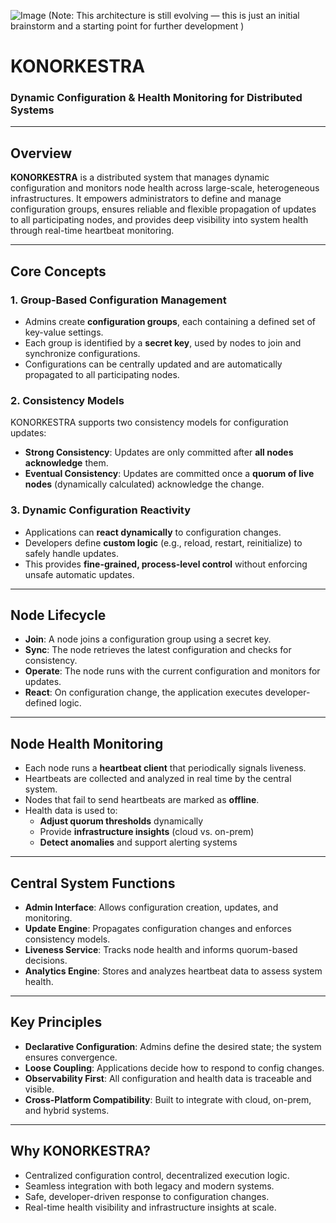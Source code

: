 ![Image](https://github.com/user-attachments/assets/a1e5e72b-1dbb-4bab-8396-3b01d322d8b4)
(Note: This architecture is still evolving — this is just an initial brainstorm and a starting point for further development )

# KONORKESTRA

### Dynamic Configuration & Health Monitoring for Distributed Systems

---

## Overview

**KONORKESTRA** is a distributed system that manages dynamic configuration and monitors node health across large-scale, heterogeneous infrastructures. It empowers administrators to define and manage configuration groups, ensures reliable and flexible propagation of updates to all participating nodes, and provides deep visibility into system health through real-time heartbeat monitoring.

---

## Core Concepts

### 1. Group-Based Configuration Management
- Admins create **configuration groups**, each containing a defined set of key-value settings.
- Each group is identified by a **secret key**, used by nodes to join and synchronize configurations.
- Configurations can be centrally updated and are automatically propagated to all participating nodes.

### 2. Consistency Models
KONORKESTRA supports two consistency models for configuration updates:

- **Strong Consistency**: Updates are only committed after **all nodes acknowledge** them.
- **Eventual Consistency**: Updates are committed once a **quorum of live nodes** (dynamically calculated) acknowledge the change.

### 3. Dynamic Configuration Reactivity
- Applications can **react dynamically** to configuration changes.
- Developers define **custom logic** (e.g., reload, restart, reinitialize) to safely handle updates.
- This provides **fine-grained, process-level control** without enforcing unsafe automatic updates.

---

## Node Lifecycle

- **Join**: A node joins a configuration group using a secret key.
- **Sync**: The node retrieves the latest configuration and checks for consistency.
- **Operate**: The node runs with the current configuration and monitors for updates.
- **React**: On configuration change, the application executes developer-defined logic.

---

## Node Health Monitoring

- Each node runs a **heartbeat client** that periodically signals liveness.
- Heartbeats are collected and analyzed in real time by the central system.
- Nodes that fail to send heartbeats are marked as **offline**.
- Health data is used to:
  - **Adjust quorum thresholds** dynamically
  - Provide **infrastructure insights** (cloud vs. on-prem)
  - **Detect anomalies** and support alerting systems

---

## Central System Functions

- **Admin Interface**: Allows configuration creation, updates, and monitoring.
- **Update Engine**: Propagates configuration changes and enforces consistency models.
- **Liveness Service**: Tracks node health and informs quorum-based decisions.
- **Analytics Engine**: Stores and analyzes heartbeat data to assess system health.

---

## Key Principles

- **Declarative Configuration**: Admins define the desired state; the system ensures convergence.
- **Loose Coupling**: Applications decide how to respond to config changes.
- **Observability First**: All configuration and health data is traceable and visible.
- **Cross-Platform Compatibility**: Built to integrate with cloud, on-prem, and hybrid systems.

---

## Why KONORKESTRA?

- Centralized configuration control, decentralized execution logic.
- Seamless integration with both legacy and modern systems.
- Safe, developer-driven response to configuration changes.
- Real-time health visibility and infrastructure insights at scale.
